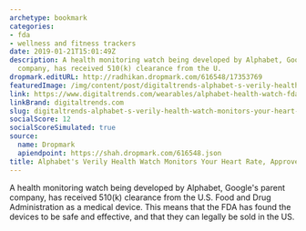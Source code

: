 ```yaml
---
archetype: bookmark
categories:
- fda
- wellness and fitness trackers
date: 2019-01-21T15:01:49Z
description: A health monitoring watch being developed by Alphabet, Google's parent
  company, has received 510(k) clearance from the U.
dropmark.editURL: http://radhikan.dropmark.com/616548/17353769
featuredImage: /img/content/post/digitaltrends-alphabet-s-verily-health-watch-monitors-your-heart-rate-approved-by-the-fda.jpg
link: https://www.digitaltrends.com/wearables/alphabet-health-watch-fda/
linkBrand: digitaltrends.com
slug: digitaltrends-alphabet-s-verily-health-watch-monitors-your-heart-rate-approved-by-the-fda
socialScore: 12
socialScoreSimulated: true
source:
  name: Dropmark
  apiendpoint: https://shah.dropmark.com/616548.json
title: Alphabet's Verily Health Watch Monitors Your Heart Rate, Approved by the FDA
---
```

A health monitoring watch being developed by Alphabet, Google's parent company, has received 510(k) clearance from the U.S. Food and Drug Administration as a medical device. This means that the FDA has found the devices to be safe and effective, and that they can legally be sold in the US.